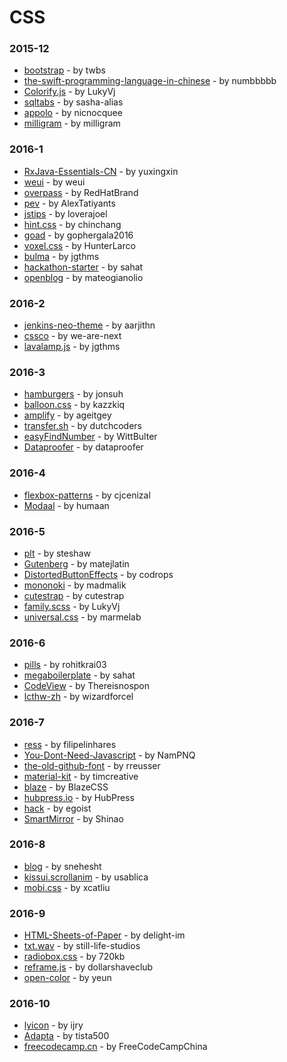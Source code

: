 # CSS


### 2015-12
- [bootstrap](https://github.com/twbs/bootstrap) - by twbs
- [the-swift-programming-language-in-chinese](https://github.com/numbbbbb/the-swift-programming-language-in-chinese) - by numbbbbb
- [Colorify.js](https://github.com/LukyVj/Colorify.js) - by LukyVj
- [sqltabs](https://github.com/sasha-alias/sqltabs) - by sasha-alias
- [appolo](https://github.com/nicnocquee/appolo) - by nicnocquee
- [milligram](https://github.com/milligram/milligram) - by milligram

### 2016-1
- [RxJava-Essentials-CN](https://github.com/yuxingxin/RxJava-Essentials-CN) - by yuxingxin
- [weui](https://github.com/weui/weui) - by weui
- [overpass](https://github.com/RedHatBrand/overpass) - by RedHatBrand
- [pev](https://github.com/AlexTatiyants/pev) - by AlexTatiyants
- [jstips](https://github.com/loverajoel/jstips) - by loverajoel
- [hint.css](https://github.com/chinchang/hint.css) - by chinchang
- [goad](https://github.com/gophergala2016/goad) - by gophergala2016
- [voxel.css](https://github.com/HunterLarco/voxel.css) - by HunterLarco
- [bulma](https://github.com/jgthms/bulma) - by jgthms
- [hackathon-starter](https://github.com/sahat/hackathon-starter) - by sahat
- [openblog](https://github.com/mateogianolio/openblog) - by mateogianolio

### 2016-2
- [jenkins-neo-theme](https://github.com/aarjithn/jenkins-neo-theme) - by aarjithn
- [cssco](https://github.com/we-are-next/cssco) - by we-are-next
- [lavalamp.js](https://github.com/jgthms/lavalamp.js) - by jgthms

### 2016-3
- [hamburgers](https://github.com/jonsuh/hamburgers) - by jonsuh
- [balloon.css](https://github.com/kazzkiq/balloon.css) - by kazzkiq
- [amplify](https://github.com/ageitgey/amplify) - by ageitgey
- [transfer.sh](https://github.com/dutchcoders/transfer.sh) - by dutchcoders
- [easyFindNumber](https://github.com/WittBulter/easyFindNumber) - by WittBulter
- [Dataproofer](https://github.com/dataproofer/Dataproofer) - by dataproofer

### 2016-4
- [flexbox-patterns](https://github.com/cjcenizal/flexbox-patterns) - by cjcenizal
- [Modaal](https://github.com/humaan/Modaal) - by humaan

### 2016-5
- [plt](https://github.com/steshaw/plt) - by steshaw
- [Gutenberg](https://github.com/matejlatin/Gutenberg) - by matejlatin
- [DistortedButtonEffects](https://github.com/codrops/DistortedButtonEffects) - by codrops
- [mononoki](https://github.com/madmalik/mononoki) - by madmalik
- [cutestrap](https://github.com/cutestrap/cutestrap) - by cutestrap
- [family.scss](https://github.com/LukyVj/family.scss) - by LukyVj
- [universal.css](https://github.com/marmelab/universal.css) - by marmelab

### 2016-6
- [pills](https://github.com/rohitkrai03/pills) - by rohitkrai03
- [megaboilerplate](https://github.com/sahat/megaboilerplate) - by sahat
- [CodeView](https://github.com/Thereisnospon/CodeView) - by Thereisnospon
- [lcthw-zh](https://github.com/wizardforcel/lcthw-zh) - by wizardforcel

### 2016-7
- [ress](https://github.com/filipelinhares/ress) - by filipelinhares
- [You-Dont-Need-Javascript](https://github.com/NamPNQ/You-Dont-Need-Javascript) - by NamPNQ
- [the-old-github-font](https://github.com/rreusser/the-old-github-font) - by rreusser
- [material-kit](https://github.com/timcreative/material-kit) - by timcreative
- [blaze](https://github.com/BlazeCSS/blaze) - by BlazeCSS
- [hubpress.io](https://github.com/HubPress/hubpress.io) - by HubPress
- [hack](https://github.com/egoist/hack) - by egoist
- [SmartMirror](https://github.com/Shinao/SmartMirror) - by Shinao

### 2016-8
- [blog](https://github.com/snehesht/blog) - by snehesht
- [kissui.scrollanim](https://github.com/usablica/kissui.scrollanim) - by usablica
- [mobi.css](https://github.com/xcatliu/mobi.css) - by xcatliu

### 2016-9
- [HTML-Sheets-of-Paper](https://github.com/delight-im/HTML-Sheets-of-Paper) - by delight-im
- [txt.wav](https://github.com/still-life-studios/txt.wav) - by still-life-studios
- [radiobox.css](https://github.com/720kb/radiobox.css) - by 720kb
- [reframe.js](https://github.com/dollarshaveclub/reframe.js) - by dollarshaveclub
- [open-color](https://github.com/yeun/open-color) - by yeun

### 2016-10
- [lyicon](https://github.com/ijry/lyicon) - by ijry
- [Adapta](https://github.com/tista500/Adapta) - by tista500
- [freecodecamp.cn](https://github.com/FreeCodeCampChina/freecodecamp.cn) - by FreeCodeCampChina
